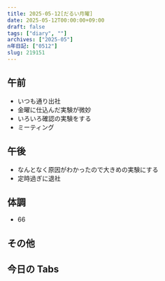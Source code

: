 ```yaml
---
title: 2025-05-12[だるい月曜]
date: 2025-05-12T00:00:00+09:00
draft: false
tags: ["diary", ""]
archives: ["2025-05"]
n年日記: ["0512"]
slug: 219151
---
```


## 午前

- いつも通り出社
- 金曜に仕込んだ実験が微妙
- いろいろ確認の実験をする
- ミーティング

## 午後

- なんとなく原因がわかったので大きめの実験にする
- 定時過ぎに退社

## 体調

- 66

## その他

## 今日の Tabs

